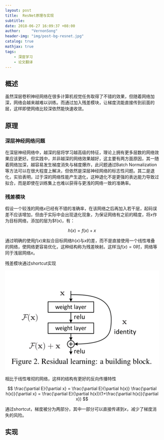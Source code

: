 ```yaml
---
layout: post
title:  ResNet原理与实现
subtitle: 
date: 2018-06-27 16:09:37 +08:00
author:     "VernonSong"
header-img: "img/post-bg-resnet.jpg"
catalog: true
mathjax: true
tags:
    - 深度学习
    - 论文翻译
---
```


## 概述
虽然深层卷积神经网络在很多计算机视觉任务取得了不错的效果，但随着网络加深，网络会越来越难以训练。而通过加入残差模块，让梯度流能直接传到前面的层，这样即使网络比较深依然能快速收敛。

## 原理
### 深层神经网络问题
在深层神经网络中，越深的层将学习越高级的特征，理论上拥有更多层数的网络效果应该更好。但实践中，并非越深的网络效果越好，这主要有两方面原因，其一随着网络加深，越容易发生梯度消失与梯度爆炸，此问题通过Batch Normalization等方法可以在很大程度上解决，但依然是深层神经网络的标志性问题。其二是退化，实验表明，过于深的网络性能产生退化，这种退化不是更强的表达能力导致过拟合，而是即使在训练集上也难以获得与更浅的网络一致的准确率。


### 残差模块
假设一个较浅的网络$x$已经有不错的准确率，在该网络之后再加入若干层，起码误差不应该增加，但由于实际中会出现退化现象，为保证网络有之前的精度，将$x$作为目标网络，添加的层为$f(x)，有：

$$
h(x)=f(x)+x
$$

通过明确的使用$f(x)$来拟合目标网络$h(x)$与$x$的差，而不是直接使用一个线性堆叠的网络，使网络更容易优化，这种结构称为残差映射。这样当$f(x)=0$时，网络等同于浅层网络$x$。

残差模块通过shortcut实现

![img](/img/in-post/post-resnet.png)

相比于线性堆彻的网络，这样的结构有更好的反向传播特性

$$
\frac{\partial E}{\partial x} = \frac{\partial E}{\partial h(x)} \frac{\partial  h(x)}{\partial x} = \frac{\partial E}{\partial h(x)}(1+\frac{\partial h(x)}{\partial x})
$$

通过shortcut，梯度被分为两部分，其中一部分可以直接传递到$x$，减少了梯度消失的风险。

## 实现




